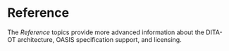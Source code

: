 # Reference

The *Reference* topics provide more advanced information about the DITA-OT architecture, OASIS specification support, and licensing.

